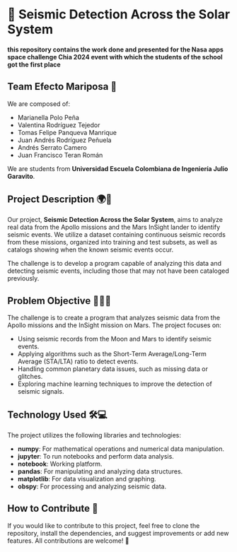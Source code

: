 # 🌌 Seismic Detection Across the Solar System


#### this repository contains the work done and presented for the Nasa apps space challenge Chia 2024 event with which the students of the school got the first place


## Team Efecto Mariposa 🦋

We are composed of:

- Marianella Polo Peña
- Valentina Rodríguez Tejedor
- Tomas Felipe Panqueva Manrique
- Juan Andrés Rodríguez Peñuela
- Andrés Serrato Camero
- Juan Francisco Teran Román

We are students from **Universidad Escuela Colombiana de Ingeniería Julio Garavito**.

## Project Description 🌍🚀

Our project, **Seismic Detection Across the Solar System**, aims to analyze real data from the Apollo missions and the Mars InSight lander to identify seismic events. We utilize a dataset containing continuous seismic records from these missions, organized into training and test subsets, as well as catalogs showing when the known seismic events occur.

The challenge is to develop a program capable of analyzing this data and detecting seismic events, including those that may not have been cataloged previously.

## Problem Objective 🧑‍🚀🌑

The challenge is to create a program that analyzes seismic data from the Apollo missions and the InSight mission on Mars. The project focuses on:

- Using seismic records from the Moon and Mars to identify seismic events.
- Applying algorithms such as the Short-Term Average/Long-Term Average (STA/LTA) ratio to detect events.
- Handling common planetary data issues, such as missing data or glitches.
- Exploring machine learning techniques to improve the detection of seismic signals.

## Technology Used 🛠️💻

The project utilizes the following libraries and technologies:

- **numpy**: For mathematical operations and numerical data manipulation.
- **jupyter**: To run notebooks and perform data analysis.
- **notebook**: Working platform.
- **pandas**: For manipulating and analyzing data structures.
- **matplotlib**: For data visualization and graphing.
- **obspy**: For processing and analyzing seismic data.

## How to Contribute 🤝

If you would like to contribute to this project, feel free to clone the repository, install the dependencies, and suggest improvements or add new features. All contributions are welcome! 🎉

